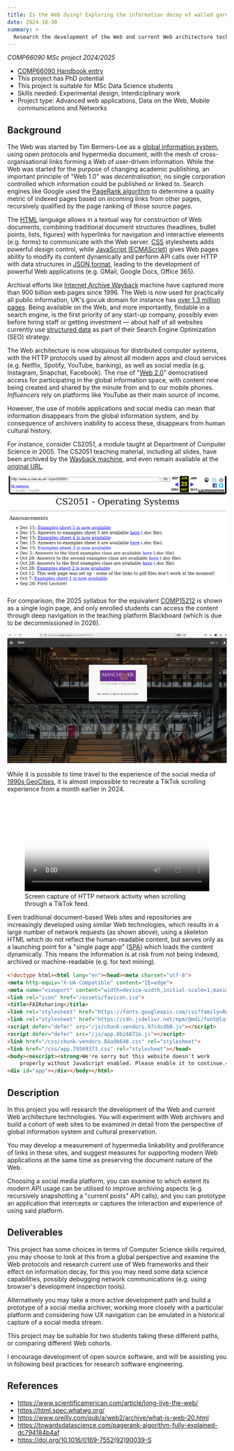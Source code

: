 ```yaml
---
title: Is the Web dying? Exploring the information decay of walled gardens, dynamic web pages and mobile apps
date: 2024-10-30
summary: >
  Research the development of the Web and current Web architecture technologies, suggest measures for supporting modern Web applications at the same time as preserving the document nature of the Web. Prototype an application that intercepts or captures the interaction and experience of using said platform
---
```


_COMP66090 MSc project 2024/2025_

* [COMP66090 Handbook entry](https://studentnet.cs.manchester.ac.uk/pgt/2023/COMP66090/project/projectbookdetails.php?projectid=56744)
* This project has PhD potential
* This project is suitable for MSc Data Science students
* Skills needed: Experimental design, Interdiciplinary work
* Project type: Advanced web applications, Data on the Web, Mobile communications and Networks

## Background

The Web was started by Tim Berners-Lee as a [global information system](https://doi.org/10.1016/0169-7552\(92\)90039-S), using open protocols and hypermedia document, with the mesh of cross-organisational links forming a Web of user-driven information. While the Web was started for the purpose of changing academic publishing, an important principle of "Web 1.0" was *decentralisation*, no single corporation controlled which information could be published or linked to. Search engines like Google used the [PageRank algorithm](https://towardsdatascience.com/pagerank-algorithm-fully-explained-dc794184b4af) to determine a quality metric of indexed pages based on incoming links from other pages, recursively qualified by the page ranking of those source pages.

The [HTML](https://html.spec.whatwg.org/) language allows in a textual way for construction of Web documents, combining traditional document structures (headlines, bullet points, lists, figures) with hyperlinks for navigation and interactive elements (e.g. forms) to communicate with the Web server. [CSS](https://www.w3.org/Style/CSS/current-work) stylesheets adds powerful design control, while [JavaScript (ECMAScript)](https://www.w3schools.com/js/) gives Web pages ability to modify its content dynamically and perform API calls over HTTP with data structures in [JSON format](https://www.json.org/), leading to the development of powerful Web applications (e.g. GMail, Google Docs, Office 365).

Archival efforts like [Internet Archive Wayback](https://web.archive.org/) machine have captured more than 900 billion web pages since 1996\. The Web is now used for practically all public information, UK's gov.uk domain for instance has [over 1.3 million pages](https://www.bing.com/search?q=site%3Agov.uk). Being available on the Web, and more importantly, findable in a search engine, is the first priority of any start-up company, possibly even before hiring staff or getting investment — about half of all websites currently use [structured data](https://w3techs.com/technologies/details/da-jsonld) as part of their Search Engine Optimization (SEO) strategy.

The Web architecture is now ubiquious for distributed computer systems, with the HTTP protocols used by almost all modern apps and cloud services (e.g. Netflix, Spotify, YouTube, banking), as well as social media (e.g. Instagram, Snapchat, Facebook). The rise of "[Web 2.0](https://www.oreilly.com/pub/a/web2/archive/what-is-web-20.html)" democratised access for participating in the global information space, with content now being created and shared by the minute from and to our mobile phones. *Influencers* rely on platforms like YouTube as their main source of income.

However, the use of mobile applications and social media can mean that information disappears from the global information system, and by consequence of archivers inability to access these, disappears from human cultural history.

For instance, consider CS2051, a module taught at Department of Computer Science in 2005\. The CS2051 teaching material, including all slides, have been archived by the [Wayback machine](https://web.archive.org/web/20070625233132/http://www.cs.man.ac.uk/~rizos/CS2051/), and even remain available at the [original URL](http://www.cs.man.ac.uk/~rizos/CS2051/). 


![CS2051 content listing, captured in 2027](cs2051.png)

For comparison, the 2025 syllabus for the equivalent [COMP15212](https://www.slate.courses/units/edit/COMP15212) is shown as a single login page, and only enrolled students can access the content through deep navigation in the teaching platform Blackboard (which is due to be decommissioned in 2026). 

![Log-in page for Slate for COMP15212](slate.jpeg)

While it is possible to time travel to the experience of the social media of [1990s GeoCities](https://oldweb.today/?browser=ie5#19960101/http://geocities.com/), it is almost impossible to recreate a TikTok scrolling experience from a month earlier in 2024.

<figure id="fig:tiktok">

 <video controls="controls" poster="tiktok.png" width="100%">
   <source src="tiktok.webm" type='video/webm; codecs="vp8,vorbis"' />
   <source src="tiktok.m4v" type='video/mp4"' />
   <p>
	<a href="tiktok.m4v"><img src="tiktok.png" alt="TikTok screen capture" /></a>
   </p>
  </video>

<figcaption>
Screen capture of HTTP network activity when scrolling through a TikTok feed.
</figcaption>
</figure>

Even traditional document-based Web sites and repositories are increasingly developed using similar Web technologies, which results in a large number of network requests (as shown above), using a skeleton HTML which do not reflect the human-readable content, but serves only as a launching point for a "single page app" ([SPA](https://developer.mozilla.org/en-US/docs/Glossary/SPA)) which loads the content dynamically. This means the information is at risk from not being indexed, archived or machine-readable (e.g. for text mining).


```html
<!doctype html><html lang="en"><head><meta charset="utf-8">
<meta http-equiv="X-UA-Compatible" content="IE=edge">
<meta name="viewport" content="width=device-width,initial-scale=1,maximum-scale=1,user-scalable=no">
<link rel="icon" href="/assets/favicon.ico">
<title>FAIRsharing</title>
<link rel="stylesheet" href="https://fonts.googleapis.com/css?family=Roboto:100,300,400,500,700,900">
<link rel="stylesheet" href="https://cdn.jsdelivr.net/npm/@mdi/font@latest/css/materialdesignicons.min.css">
<script defer="defer" src="/js/chunk-vendors.97c4cd60.js"></script>
<script defer="defer" src="/js/app.8b24872e.js"></script>
<link href="/css/chunk-vendors.84a9b648.css" rel="stylesheet">
<link href="/css/app.79569373.css" rel="stylesheet"></head>
<body><noscript><strong>We're sorry but this website doesn't work 
    properly without JavaScript enabled. Please enable it to continue.</strong></noscript>
<div id="app"></div></body></html>
```

## Description

In this project you will research the development of the Web and current Web architecture technologies. You will experiment with Web archivers and build a cohort of web sites to be examined in detail from the perspective of global information system and cultural preservation. 

You may develop a measurement of hypermedia linkability and proliferance of links in these sites, and suggest measures for supporting modern Web applications at the same time as preserving the document nature of the Web.

Choosing a social media platform, you can examine to which extent its modern API usage can be utilised to improve archiving aspects (e.g. recursively snapshotting a "current posts" API calls), and you can prototype an application that intercepts or captures the interaction and experience of using said platform.

## Deliverables

This project has some choices in terms of Computer Science skills required, you may choose to look at this from a global perspective and examine the Web protocols and research current use of Web frameworks and their effect on information decay, for this you may need some data science capabilities, possibly debugging network communications (e.g. using browser's development inspection tools).

Alternatively you may take a more active development path and build a prototype of a social media archiver, working more closely with a particular platform and considering how UX navigation can be emulated in a historical capture of a social media stream.

This project may be suitable for two students taking these different paths, or comparing different Web cohorts.

I encourage development of open source software, and will be assisting you in following best practices for research software engineering.

## References

* <https://www.scientificamerican.com/article/long-live-the-web/>
* <https://html.spec.whatwg.org/>
* <https://www.oreilly.com/pub/a/web2/archive/what-is-web-20.html>
* <https://towardsdatascience.com/pagerank-algorithm-fully-explained-dc794184b4af>
* <https://doi.org/10.1016/0169-7552(92)90039-S>
